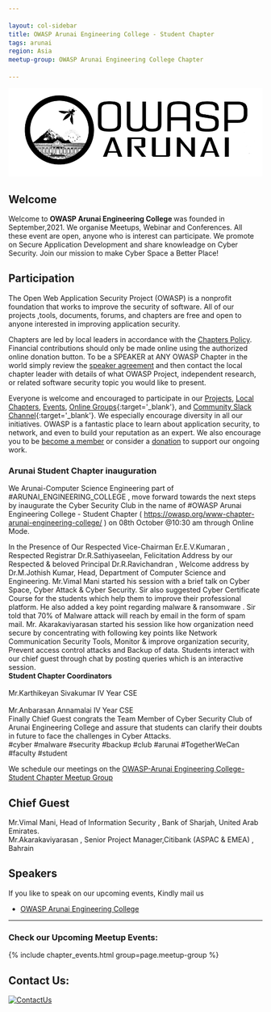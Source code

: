 ```yaml
---

layout: col-sidebar
title: OWASP Arunai Engineering College - Student Chapter
tags: arunai
region: Asia
meetup-group: OWASP Arunai Engineering College Chapter

---
```

<img src="assets/images/owasparunai.png"/>

## Welcome
Welcome to <b>OWASP Arunai Engineering  College </b> was founded in September,2021. We organise Meetups, Webinar and Conferences. All these event are open, anyone who is interest can participate. We promote on Secure Application Development and share knowleadge on Cyber Security. Join our mission to make Cyber Space a Better Place!

## Participation
The Open Web Application Security Project (OWASP) is a nonprofit foundation that works to improve the security of software. All of our projects ,tools, documents, forums, and chapters are free and open to anyone interested in improving application security. 

Chapters are led by local leaders in accordance with the [Chapters Policy](/www-policy/operational/chapters). Financial contributions should only be made online using the authorized online donation button. To be a SPEAKER at ANY OWASP Chapter in the world simply review the [speaker agreement](/www-policy/legal/speaker-agreement) and then contact the local chapter leader with details of what OWASP Project, independent research, or related software security topic you would like to present.

Everyone is welcome and encouraged to participate in our [Projects](/projects/), [Local Chapters](/chapters/), [Events](/events/), [Online Groups](https://groups.google.com/a/owasp.com/){:target='_blank'}, and [Community Slack Channel](https://owasp.slack.com/){:target='_blank'}. We especially encourage diversity in all our initiatives. OWASP is a fantastic place to learn about application security, to network, and even to build your reputation as an expert. We also encourage you to be [become a member](/membership/) or consider a [donation](/donate/) to support our ongoing work.
### Arunai Student Chapter inauguration
We Arunai-Computer Science Engineering part of #ARUNAI_ENGINEERING_COLLEGE , move forward towards the next  steps by inaugurate the Cyber Security Club in the name of #OWASP Arunai Engineering College - Student Chapter ( https://owasp.org/www-chapter-arunai-engineering-college/ ) on 08th October @10:30 am through Online Mode. 

In the Presence of Our Respected Vice-Chairman Er.E.V.Kumaran , Respected Registrar Dr.R.Sathiyaseelan, Felicitation Address by our Respected & beloved Principal Dr.R.Ravichandran , 
Welcome address by Dr.M.Jothish Kumar, Head, Department of Computer Science and Engineering.
Mr.Vimal Mani started his session with a brief talk on Cyber Space, Cyber Attack & Cyber Security. Sir also suggested Cyber Certificate Course for the students which help them to improve their professional platform. He also added a key point regarding malware & ransomware . Sir told that 70% of Malware attack will reach by email in the form of spam mail.
Mr. Akarakaviyarasan started his session like how organization need secure by concentrating with following key points like Network Communication Security Tools, Monitor & improve organization security, Prevent access control attacks and Backup of data. 
Students interact with our chief guest through chat by posting queries which is an interactive session.
<br><b>Student Chapter Coordinators</b><br/>
<br>Mr.Karthikeyan Sivakumar IV Year CSE<br/>
<br>Mr.Anbarasan Annamalai IV Year CSE<br/>
Finally Chief Guest congrats the Team Member of Cyber Security Club of Arunai Engineering College and assure that students can clarify their doubts in future to face the challenges in Cyber Attacks.
</br>
#cyber #malware #security #backup #club #arunai #TogetherWeCan #faculty #student

We schedule our meetings on the [OWASP-Arunai Engineering College-Student Chapter Meetup Group](https://www.meetup.com/owasp-arunai-engineering-college-chapter)
## Chief Guest 
Mr.Vimal Mani,
Head of Information Security ,
Bank of Sharjah, United Arab Emirates.</br> Mr.Akarakaviyarasan ,
Senior Project Manager,Citibank (ASPAC & EMEA) ,
Bahrain

## Speakers
If you like to speak on our upcoming events, Kindly mail us

* [OWASP Arunai Engineering College](mailto:suresh.rajendran@owasp.org)

---

### Check our Upcoming Meetup Events:
{% include chapter_events.html group=page.meetup-group %}


## Contact Us:

 [![ContactUs](https://img.shields.io/badge/%F0%9F%93%83-ContactUs-orange)](mailto:suresh.rajendran@owasp.org)
